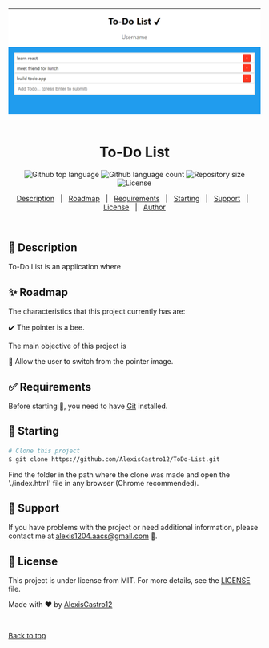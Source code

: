 <div align="center" id="top"> 
  <img src="ToDo-List.png" alt="To-Do List" />
  &#xa0;
</div>

<h1 align="center">To-Do List</h1>

<p align="center">
  <img alt="Github top language" src="https://img.shields.io/github/languages/top/AlexisCastro12/ToDo-List?color=56BEB8">

  <img alt="Github language count" src="https://img.shields.io/github/languages/count/AlexisCastro12/ToDo-List?color=56BEB8">

  <img alt="Repository size" src="https://img.shields.io/github/repo-size/AlexisCastro12/ToDo-List?color=56BEB8">

  <img alt="License" src="https://img.shields.io/github/license/AlexisCastro12/ToDo-List?color=56BEB8">
</p>

<p align="center">
  <a href="#dart-description">Description</a> &#xa0; | &#xa0; 
  <a href="#sparkles-roadmap">Roadmap</a> &#xa0; | &#xa0;
  <a href="#white_check_mark-requirements">Requirements</a> &#xa0; | &#xa0;
  <a href="#checkered_flag-starting">Starting</a> &#xa0; | &#xa0;
  <a href="#wrench-support">Support</a> &#xa0; | &#xa0;
  <a href="#memo-license">License</a> &#xa0; | &#xa0;
  <a href="https://github.com/AlexisCastro12" target="_blank">Author</a>
</p>

<br>

## :dart: Description

To-Do List is an application where <!--the basic front-end languages (HTML, CSS and JS) interact to create a fun interface that responds to the movement of the pointer in the browser.-->

<!--The project is made up of a pair of eyes that constantly pay attention to a bee's position and as it gets closer to them, the color of the skin changes to reddish when the bee is at the closest point.-->

## :sparkles: Roadmap

The characteristics that this project currently has are:

:heavy_check_mark: The pointer is a bee.

The main objective of this project is <!-- to learn how to manipulate the DOM of a web application. Also, its purpose is to handle events such as the movement of the pointer on the browser window. In the first instance, the application has fulfilled its objective, however, it is still possible to make improvements to complement it, such as:-->

:pushpin: Allow the user to switch from the pointer image.

## :white_check_mark: Requirements

Before starting :checkered_flag:, you need to have [Git](https://git-scm.com) installed.

## :checkered_flag: Starting

```bash
# Clone this project
$ git clone https://github.com/AlexisCastro12/ToDo-List.git

```

Find the folder in the path where the clone was made and open the './index.html' file in any browser (Chrome recommended).

<!--Initially the eyes are centered, just slide the pointer along the browser window and it will change the background color. Also, the proximity of the bee will be indicated in the banner in the upper left corner-->

## :wrench: Support

If you have problems with the project or need additional information, please contact me at <alexis1204.aacs@gmail.com> :e-mail:.

## :memo: License

This project is under license from MIT. For more details, see the [LICENSE](LICENSE) file.

Made with :heart: by <a href="https://github.com/AlexisCastro12" target="_blank">AlexisCastro12</a>

&#xa0;

<a href="#top">Back to top</a>
